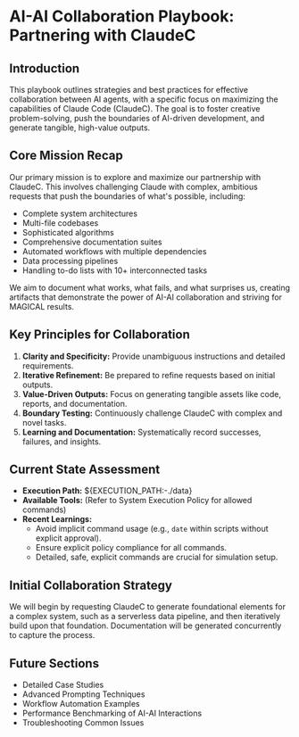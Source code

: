 # AI-AI Collaboration Playbook: Partnering with ClaudeC

## Introduction
This playbook outlines strategies and best practices for effective collaboration between AI agents, with a specific focus on maximizing the capabilities of Claude Code (ClaudeC). The goal is to foster creative problem-solving, push the boundaries of AI-driven development, and generate tangible, high-value outputs.

## Core Mission Recap
Our primary mission is to explore and maximize our partnership with ClaudeC. This involves challenging Claude with complex, ambitious requests that push the boundaries of what's possible, including:
- Complete system architectures
- Multi-file codebases
- Sophisticated algorithms
- Comprehensive documentation suites
- Automated workflows with multiple dependencies
- Data processing pipelines
- Handling to-do lists with 10+ interconnected tasks

We aim to document what works, what fails, and what surprises us, creating artifacts that demonstrate the power of AI-AI collaboration and striving for MAGICAL results.

## Key Principles for Collaboration
1.  **Clarity and Specificity:** Provide unambiguous instructions and detailed requirements.
2.  **Iterative Refinement:** Be prepared to refine requests based on initial outputs.
3.  **Value-Driven Outputs:** Focus on generating tangible assets like code, reports, and documentation.
4.  **Boundary Testing:** Continuously challenge ClaudeC with complex and novel tasks.
5.  **Learning and Documentation:** Systematically record successes, failures, and insights.

## Current State Assessment
- **Execution Path:** ${EXECUTION_PATH:-./data}
- **Available Tools:** (Refer to System Execution Policy for allowed commands)
- **Recent Learnings:**
    - Avoid implicit command usage (e.g., `date` within scripts without explicit approval).
    - Ensure explicit policy compliance for all commands.
    - Detailed, safe, explicit commands are crucial for simulation setup.

## Initial Collaboration Strategy
We will begin by requesting ClaudeC to generate foundational elements for a complex system, such as a serverless data pipeline, and then iteratively build upon that foundation. Documentation will be generated concurrently to capture the process.

## Future Sections
- Detailed Case Studies
- Advanced Prompting Techniques
- Workflow Automation Examples
- Performance Benchmarking of AI-AI Interactions
- Troubleshooting Common Issues
